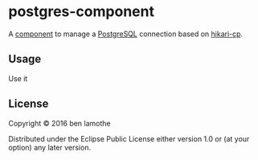 # postgres-component

A [component](https://github.com/stuartsierra/component) to manage a
[PostgreSQL](https://www.postgresql.org/) connection based on
[hikari-cp](https://github.com/tomekw/hikari-cp).

## Usage
Use it

## License

Copyright © 2016 ben lamothe

Distributed under the Eclipse Public License either version 1.0 or (at
your option) any later version.
